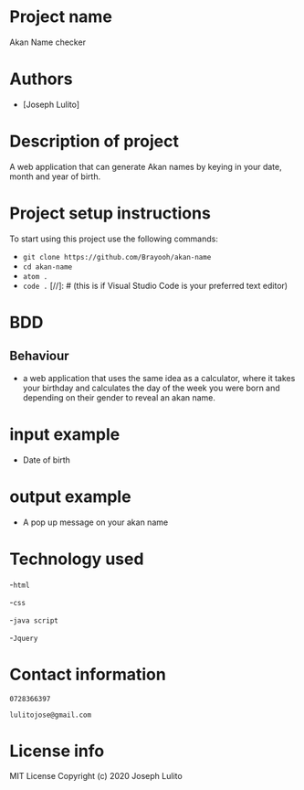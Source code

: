# Project name
Akan Name checker

# Authors
- [Joseph Lulito]
# Description of project 
 A web application that can generate Akan names by keying in your date, month and year of birth. 
# Project setup instructions
To start using this project use the following commands:

- `git clone https://github.com/Brayooh/akan-name`
- `cd akan-name`
- `atom .`
- `code .` [//]: # (this is if Visual Studio Code is your preferred text editor)

# BDD
## Behaviour
* a web application that uses the same idea as a calculator, where it takes your birthday and calculates the day of the week you were born and depending on their gender to reveal an akan name.
# input example
* Date of birth

# output example
* A pop up message on your akan name


# Technology used 
-`html`

-`css`

-`java script`

-`Jquery`

# Contact information
`0728366397`

`lulitojose@gmail.com`

# License info
MIT License
Copyright (c) 2020 Joseph Lulito